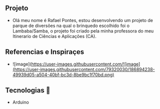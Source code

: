 ## Projeto
  - Olá meu nome é Rafael Pontes, estou desenvolvendo um projeto de parque de diversões na qual o brinquedo escolhido foi o Lambaba/Samba, o projeto foi criado pela minha professora do meu Itinerario de Ciências e Aplicações (CA).

## Referencias e Inspiraçes
  - ![image](https://user-images.githubusercontent.com/![image](https://user-images.githubusercontent.com/79320030/186894238-49939d05-a504-40bf-bc3d-8be9bc1f70bd.png)




## Tecnologias :rocket: 
  - Arduino
  
